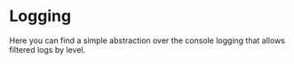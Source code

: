 # Logging

Here you can find a simple abstraction over the console logging that allows
filtered logs by level.

